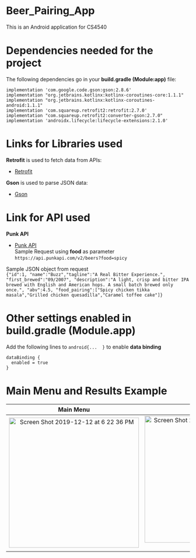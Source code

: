 # Beer_Pairing_App
This is an Android application for CS4540

# Dependencies needed for the project
The following dependencies go in your **build.gradle (Module:app)** file:  

`implementation 'com.google.code.gson:gson:2.8.6'`  
`implementation "org.jetbrains.kotlinx:kotlinx-coroutines-core:1.1.1"`  
`implementation "org.jetbrains.kotlinx:kotlinx-coroutines-android:1.1.1"`  
`implementation 'com.squareup.retrofit2:retrofit:2.7.0'`  
`implementation "com.squareup.retrofit2:converter-gson:2.7.0"`  
`implementation 'androidx.lifecycle:lifecycle-extensions:2.1.0'`  

# Links for Libraries used
**Retrofit** is used to fetch data from APIs:  
- [Retrofit](https://square.github.io/retrofit/)

**Gson** is used to parse JSON data:  
- [Gson](https://guides.codepath.com/android/leveraging-the-gson-library)  

# Link for API used  
**Punk API**  
- [Punk API](https://punkapi.com/documentation/v2)  
Sample Request using **food** as parameter  
`https://api.punkapi.com/v2/beers?food=spicy`

Sample JSON object from request  
`{"id":1,
"name":"Buzz","tagline":"A Real Bitter Experience.",
"first_brewed":"09/2007",
"description":"A light, crisp and bitter IPA brewed with English and American hops. A small batch brewed only once.",
"abv":4.5,
"food_pairing":["Spicy chicken tikka masala","Grilled chicken quesadilla","Caramel toffee cake"]}`


# Other settings enabled in build.gradle (Module.app)
Add the following lines to `android{...  }` to enable **data binding**  
```
dataBinding {  
  enabled = true  
}  
```
# Main Menu and Results Example

Main Menu                  |  Result 
:-------------------------:|:-------------------------:
<img width="356" alt="Screen Shot 2019-12-12 at 6 22 36 PM" src="https://user-images.githubusercontent.com/43188828/70767615-d51aa280-1d16-11ea-8ca5-2d904346b801.png">  |  <img width="347" alt="Screen Shot 2019-12-12 at 6 23 04 PM" src="https://user-images.githubusercontent.com/43188828/70767806-773a8a80-1d17-11ea-8744-d8117d667d22.png">)
